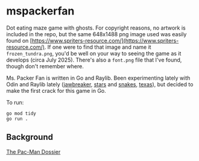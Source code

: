 # mspackerfan

Dot eating maze game with ghosts. For copyright reasons, no artwork is included in the repo, but the same 648x1488 png image used was easily found on [https://www.spriters-resource.com/](https://www.spriters-resource.com/). If one were to find that image and name it `frozen_tundra.png`, you'd be well on your way to seeing the game as it develops (circa July 2025). There's also a `font.png` file that I've found, though don't remember where.

Ms. Packer Fan is written in Go and Raylib. Been experimenting lately with Odin and Raylib lately ([jawbreaker](https://github.com/sspencer/jawbreaker/tree/raylib/odin), [stars](https://github.com/sspencer/animation/tree/master/stars) and [snakes](https://github.com/sspencer/animation/tree/master/snakes), [texas](https://github.com/sspencer/texas)), but decided to make the first crack for this game in Go.

To run:

    go mod tidy
    go run .

## Background

[The Pac-Man Dossier](https://www.gamedeveloper.com/design/the-pac-man-dossier)